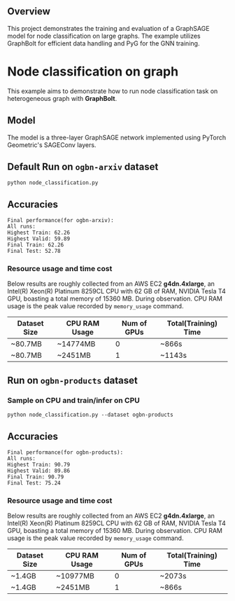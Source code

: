 ##  Overview

This project demonstrates the training and evaluation of a GraphSAGE model for node classification on large graphs. The example utilizes GraphBolt for efficient data handling and PyG for the GNN training.


# Node classification on graph

This example aims to demonstrate how to run node classification task on heterogeneous graph with **GraphBolt**. 

##  Model

The model is a three-layer GraphSAGE network implemented using PyTorch Geometric's SAGEConv layers.


## Default Run on `ogbn-arxiv` dataset

```
python node_classification.py
```




## Accuracies
```
Final performance(for ogbn-arxiv): 
All runs:
Highest Train: 62.26
Highest Valid: 59.89
Final Train: 62.26
Final Test: 52.78
```


### Resource usage and time cost
Below results are roughly collected from an AWS EC2 **g4dn.4xlarge**, an Intel(R) Xeon(R) Platinum 8259CL CPU with 62 GB of RAM, NVIDIA Tesla T4 GPU, boasting a total memory of 15360 MB. During observation. CPU RAM usage is the peak value recorded by `memory_usage` command.

| Dataset Size | CPU RAM Usage | Num of GPUs | Total(Training) Time     | 
| ------------ | ------------- | ----------- | ------------------------ |
| ~80.7MB      | ~14774MB      | 0           | ~866s                    |
| ~80.7MB      | ~2451MB       | 1           | ~1143s                   |



## Run on `ogbn-products` dataset

### Sample on CPU and train/infer on CPU

```
python node_classification.py --dataset ogbn-products
```

## Accuracies
```
Final performance(for ogbn-products): 
All runs:
Highest Train: 90.79
Highest Valid: 89.86
Final Train: 90.79
Final Test: 75.24
```


### Resource usage and time cost
Below results are roughly collected from an AWS EC2 **g4dn.4xlarge**, an Intel(R) Xeon(R) Platinum 8259CL CPU with 62 GB of RAM, NVIDIA Tesla T4 GPU, boasting a total memory of 15360 MB. During observation. CPU RAM usage is the peak value recorded by `memory_usage` command.

| Dataset Size | CPU RAM Usage | Num of GPUs | Total(Training) Time     | 
| ------------ | ------------- | ----------- | ------------------------ |
| ~1.4GB       | ~10977MB      | 0           | ~2073s                   |
| ~1.4GB       | ~2451MB       | 1           | ~866s                   |



